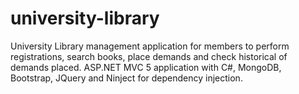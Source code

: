 # university-library
University Library management application for members to perform registrations, search books, place demands and check historical of demands placed.  ASP.NET MVC 5 application with C#, MongoDB, Bootstrap, JQuery and Ninject for dependency injection.
